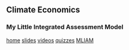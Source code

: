 ## Climate Economics
### My Little Integrated Assessment Model

[home](https://rtol.github.io/ClimateEconomics/) [slides](https://rtol.github.io/ClimateEconomics/slide/) [videos](https://rtol.github.io/ClimateEconomics/video/) [quizzes](https://rtol.github.io/ClimateEconomics/quiz/) [MLIAM](https://rtol.github.io/ClimateEconomics/mliam/)
